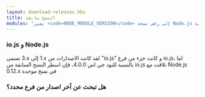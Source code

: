 ```yaml
---
layout: download-releases.hbs
title: النسخ سابقة
modules: "يشير <code>NODE_MODULE_VERSION</code> إلى رقم نسخة Node.js الخاص بالواجهة الثنائية (ABI) للتطبيق، وهو يستعمل لتحديد أي من نسخ Node.js المنتجة كملفات ثنائية خاصة بالسي ++ يمكنها ان تحمل بدون الحاجة إلى إعادة انتاجها. في وقت سابق، كان يتم تخزينها على شكل قيم ستة عشرية (hex) اما الآن فهي تمثل على شكل ارقام صحيحة"
---
```


### io.js و Node.js
لقد كانت الاصدارات من <span dir="ltr">1.x</span> إلى <span dir="ltr">3.x</span> تسمى "io.js" و كانت جزء من فرع io.js، اما بالنسبة للنود جي اس 4.0.0، فإن اسطر النسخ السابقة من io.js تلاقت مع Node.js <span dir="ltr">0.12.x</span> في نسخ موحدة

### هل تبحث عن آخر اصدار من فرع محدد؟
